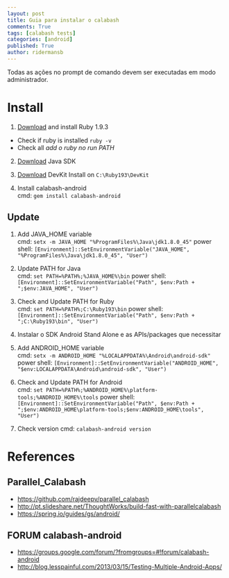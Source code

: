 ```yaml
---
layout: post
title: Guia para instalar o calabash
comments: True
tags: [calabash tests]
categories: [android]
published: True
author: ridermansb
---
```


Todas as ações no prompt de comando devem ser executadas em modo administrador.

# Install

 1. [Download](http://dl.bintray.com/oneclick/rubyinstaller/rubyinstaller-1.9.3-p551.exe) and install Ruby 1.9.3
  * Check if ruby is installed `ruby -v`
  * Check all *add o ruby no run PATH*

 2. [Download](http://www.oracle.com/technetwork/java/javase/downloads/jdk8-downloads-2133151.html) Java SDK

 3. [Download](http://dl.bintray.com/oneclick/rubyinstaller/DevKit-tdm-32-4.5.2-20111229-1559-sfx.exe) DevKit
    Install on `C:\Ruby193\DevKit`

 4. Install calabash-android  
    cmd: `gem install calabash-android`

## Update

 1. Add JAVA_HOME  variable  
    cmd: `setx -m JAVA_HOME "%ProgramFiles%\Java\jdk1.8.0_45"`
    power shell: `[Environment]::SetEnvironmentVariable("JAVA_HOME", "%ProgramFiles%\Java\jdk1.8.0_45", "User")`

 2. Update PATH for Java  
    cmd: `set PATH=%PATH%;%JAVA_HOME%\bin`
    power shell: `[Environment]::SetEnvironmentVariable("Path", $env:Path + ";$env:JAVA_HOME", "User")`

 3. Check and Update PATH for Ruby  
    cmd: `set PATH=%PATH%;C:\Ruby193\bin`
    power shell: `[Environment]::SetEnvironmentVariable("Path", $env:Path + ";C:\Ruby193\bin", "User")`

 4. Instalar o SDK Android Stand Alone e as APIs/packages que necessitar

 5. Add ANDROID_HOME variable  
    cmd: `setx -m ANDROID_HOME "%LOCALAPPDATA%\Android\android-sdk"`
    power shell: `[Environment]::SetEnvironmentVariable("ANDROID_HOME", "$env:LOCALAPPDATA\Android\android-sdk", "User")`

 6. Check and Update PATH for Android  
    cmd: `set PATH=%PATH%;%ANDROID_HOME%\platform-tools;%ANDROID_HOME%\tools`
    power shell: `[Environment]::SetEnvironmentVariable("Path", $env:Path + ";$env:ANDROID_HOME\platform-tools;$env:ANDROID_HOME\tools", "User")`

 7. Check version
    cmd: `calabash-android version`

# References
## Parallel_Calabash
 * https://github.com/rajdeepv/parallel_calabash
 * http://pt.slideshare.net/ThoughtWorks/build-fast-with-parallelcalabash
 * https://spring.io/guides/gs/android/

## FORUM calabash-android
 * https://groups.google.com/forum/?fromgroups=#!forum/calabash-android
 * http://blog.lesspainful.com/2013/03/15/Testing-Multiple-Android-Apps/
